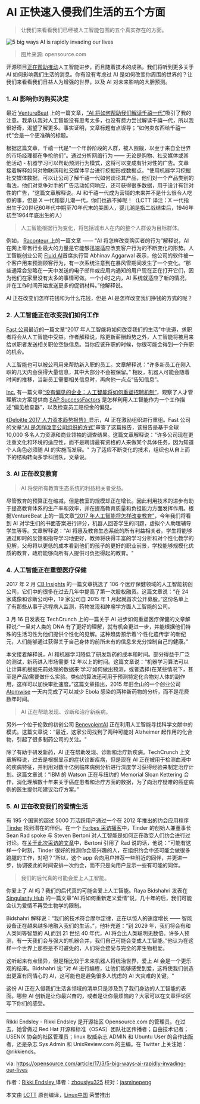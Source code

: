 
AI 正快速入侵我们生活的五个方面
============================================================

> 让我们来看看我们已经被人工智能包围的五个真实存在的方面。

 ![5 big ways AI is rapidly invading our lives](https://opensource.com/sites/default/files/styles/image-full-size/public/images/life/brain-think-ai-intelligence-ccby.png?itok=-EK6Vpz1 "5 big ways AI is rapidly invading our lives") 
> 图片来源: opensource.com

开源项目[正在帮助推动][2]人工智能进步，而且随着技术的成熟，我们将听到更多关于 AI 如何影响我们生活的消息。你有没有考虑过 AI 是如何改变你周围的世界的？让我们来看看我们日益人为增强的世界，以及 AI 对未来影响的大胆预测。

### 1. AI 影响你的购买决定

最近 [VentureBeat][3] 上的一篇文章，[“AI 将如何帮助我们解读千禧一代”][4]吸引了我的注意。我承认我对人工智能没有思考太多，也没有费力尝试解读千禧一代，所以我很好奇，渴望了解更多。事实证明，文章标题有点误导；“如何卖东西给千禧一代”会是一个更准确的标题。

根据这篇文章，千禧一代是“一个年龄阶段的人群，被人觊觎，以至于来自全世界的市场经理都在争抢他们”。通过分析网络行为 —— 无论是购物、社交媒体或其他活动 - 机器学习可以帮助预测行为模式，这将可以变成有针对性的广告。文章接着解释如何对物联网和社交媒体平台进行挖掘形成数据点。“使用机器学习挖掘社交媒体数据，可以让公司了解千禧一代如何谈论其产品，他们对一个产品类别的看法，他们对竞争对手的广告活动如何响应，还可获得很多数据，用于设计有针对性的广告，"这篇文章解释说。AI 和千禧一代成为营销的未来并不是什么很令人吃惊的事，但是 X 一代和婴儿潮一代，你们也逃不掉呢！（LCTT 译注：X 一代指出生于20世纪60年代中期至70年代末的美国人，婴儿潮是指二战结束后，1946年初至1964年底出生的人）

> 人工智能根据行为变化，将包括城市人在内的整个人群设为目标群体。

例如， [Raconteur 上][23]的一篇文章 —— “AI 将怎样改变购买者的行为”解释说，AI 在网上零售行业最大的力量是它能够迅速适应改变客户行为的不断变化的形势。人工智能创业公司 [Fluid AI][25]首席执行官 Abhinav Aggarwal 表示，他公司的软件被一个客户用来预测顾客行为，有一次系统注意到在暴风雪期间发生了一个变化。“那些通常会忽略在一天中发送的电子邮件或应用内通知的用户现在正在打开它们，因为他们在家里没有太多的事情可做。一个小时之内，AI 系统就适应了新的情况，并在工作时间开始发送更多的促销材料。”他解释说。

AI 正在改变们怎样花钱和为什么花钱，但是 AI 是怎样改变我们挣钱的方式的呢？

### 2. 人工智能正在改变我们如何工作

[Fast 公司][5]最近的一篇文章“2017 年人工智能将如何改变我们的生活”中说道，求职者将会从人工智能中受益。作者解释说，除更新薪酬趋势之外，人工智能将被用来给求职者发送相关职位空缺信息。当你应该升职的时候，你很可能会得到一个升职的机会。

人工智能也可以被公司用来帮助新入职的员工。文章解释说：“许多新员工在刚入职的几天内会获得大量信息，其中大部分不会被保留。” 相反，机器人可能会随着时间的推移，当新员工需要相关信息时，再向他一点点“告知信息”。

[Inc.][7] 有一篇文章[“没有偏见的企业：人工智能将如何重塑招聘机制”][8]，观察了人才管理解决方案提供商 [SAP SuccessFactors][9] 是怎样利用人工智能作为一个工作描述“偏见检查器”，以及检查员工赔偿金的偏见。

[《Deloitte 2017 人力资本趋势报告》][10]显示，AI 正在激励组织进行重组。Fast 公司的文章[“AI 是怎样改变公司组织的方式”][11]审查了这篇报告，该报告是基于全球 10,000 多名人力资源和商业领袖的调查结果。这篇文章解释说："许多公司现在更注重文化和环境的适应性，而不是聘请最有资格的人来做某个具体任务，因为知道个人角色必须随 AI 的实施而发展。" 为了适应不断变化的技术，组织也从自上而下的结构转向多学科团队，文章说。

### 3. AI 正在改变教育

> AI 将使所有教育生态系统的利益相关者受益。

尽管教育的预算正在缩减，但是教室的规模却正在增长。因此利用技术的进步有助于提高教育体系的生产率和效率，并在提高教育质量和负担能力方面发挥作用。根据VentureBeat 上的一篇文章[“2017 年人工智能将怎样改变教育”][26]，今年我们将看到 AI 对学生们的书面答案进行评分，机器人回答学生的问题，虚拟个人助理辅导学生等等。文章解释说：“AI 将惠及教育生态系统的所有利益相关者。学生将能够通过即时的反馈和指导学习地更好，教师将获得丰富的学习分析和对个性化教学的见解，父母将以更低的成本看到他们的孩子的更好的职业前景，学校能够规模化优质的教育，政府能够向所有人提供可负担得起的教育。"

### 4. 人工智能正在重塑医疗保健

2017 年 2 月 [CB Insights][12] 的一篇文章挑选了 106 个医疗保健领域的人工智能初创公司，它们中的很多在过去几年中提高了第一次股权融资。这篇文章说：“在 24 家成像和诊断公司中，19 家公司自 2015 年 1 月起就首次公开募股。”这份名单上了有那些从事于远程病人监测，药物发现和肿瘤学方面人工智能的公司。

3 月 16 日发表在 TechCrunch 上的一篇关于 AI 进步如何重塑医疗保健的文章解释说:“一旦对人类的 DNA 有了更好的理解，就有机会更进一步，并能根据他们特殊的生活习性为他们提供个性化的见解。这种趋势预示着‘个性化遗传学’的新纪元，人们能够通过获得关于自己身体的前所未有的信息来充分控制自己的健康。”

本文接着解释说，AI 和机器学习降低了研发新药的成本和时间。部分得益于广泛的测试，新药进入市场需要 12 年以上的时间。这篇文章说：“机器学习算法可以让计算机根据先前处理的数据来‘学习’如何做出预测，或者选择(在某些情况下，甚至是产品)需要做什么实验。类似的算法还可用于预测特定化合物对人体的副作用，这样可以加快审批速度。”这篇文章指出，2015 年旧金山的一个创业公司 [Atomwise][15] 一天内完成了可以减少 Ebola 感染的两种新药物的分析，而不是花费数年时间。

> AI 正在帮助发现、诊断和治疗新疾病。

另外一个位于伦敦的初创公司 [BenevolentAI][27] 正在利用人工智能寻找科学文献中的模式。这篇文章说：“最近，这家公司找到了两种可能对 Alzheimer 起作用的化合物，引起了很多制药公司的关注。"

除了有助于研发新药，AI 正在帮助发现、诊断和治疗新疾病。TechCrunch 上文章解释说，过去是根据显示的症状诊断疾病，但是现在 AI 正在被用于检测血液中的疾病特征，并利用对数十亿例临床病例分析进行深度学习获得经验来制定治疗计划。这篇文章说：“IBM 的 Watson 正在与纽约的 Memorial Sloan Kettering 合作，消化理解数十年来关于癌症患者和治疗方面的数据，为了向治疗疑难的癌症病例的医生提供和建议治疗方案。”

### 5. AI 正在改变我们的爱情生活
 
有 195 个国家的超过 5000 万活跃用户通过一个在 2012 年推出的约会应用程序 [Tinder][16] 找到潜在的伴侣。在一个 [Forbes 采访播客][17]中，Tinder 的创始人兼董事长 Sean Rad spoke 与 Steven Bertoni 对人工智能是如何正在改变人们约会进行过讨论。在[关于此次采访的文章][18]中，Bertoni 引用了 Rad 说的话，他说：“可能有这样一个时刻，Tinder 很好的推测你会感兴趣的人，在组织约会中还可能会做很多跑腿的工作，对吧？”所以，这个 app 会向用户推荐一些附近的同伴，并更进一步，协调彼此的时间安排一次约会，而不只是向用户显示一些有可能的同伴。

> 我们的后代真的可能会爱上人工智能。

你爱上了 AI 吗？我们的后代真的可能会爱上人工智能。Raya Bidshahri 发表在 [Singularity Hub][19] 的一篇文章“AI 将如何重新定义爱情”说，几十年的后，我们可能会认为爱情不再受生物学的限制。

Bidshahri 解释说：“我们的技术符合摩尔定律，正在以惊人的速度增长 —— 智能设备正在越来越多地融入我们的生活。”，他补充道：“到 2029 年，我们将会有和人类同等智慧的 AI,而到 21 世纪 40 年代，AI 将会比人类聪明无数倍。许多人预测，有一天我们会与强大的机器合并，我们自己可能会变成人工智能。”他认为在这样一个世界上那些是不可避免的，人们将会接受与完全的非生物相爱。

这听起来有点怪异，但是相比较于未来机器人将统治世界，爱上 AI 会是一个更乐观的结果。Bidshahri 说:"对 AI 进行编程，让他们能够感受到爱，这将使我们创造出更富有同情心的 AI，这可能也是避免很多人忧虑的 AI 大灾难的关键。"

这份 AI 正在入侵我们生活各领域的清单只是涉及到了我们身边的人工智能的表面。哪些 AI 创新是让你最兴奋的，或者是让你最烦恼的？大家可以在文章评论区写下你们的感受。

--------------------------------------------------------------------------------

Rikki Endsley - Rikki Endsley 是开源社区 Opensource.com 的管理员。在过去，她曾做过 Red Hat 开源和标准（OSAS）团队社区传播者；自由技术记者；USENIX 协会的社区管理员；linux 权威杂志 ADMIN 和 Ubuntu User 的合作出版者，还是杂志 Sys Admin 和 UnixReview.com 的主编。在 Twitter 上关注她：@rikkiends。



via: https://opensource.com/article/17/3/5-big-ways-ai-rapidly-invading-our-lives

作者：[Rikki Endsley ][a]
译者：[zhousiyu325](https://github.com/zhousiyu325)
校对：[jasminepeng](https://github.com/jasminepeng)

本文由 [LCTT](https://github.com/LCTT/TranslateProject) 原创编译，[Linux中国](https://linux.cn/) 荣誉推出

[a]:https://opensource.com/users/rikki-endsley
[1]:https://opensource.com/article/17/3/5-big-ways-ai-rapidly-invading-our-lives?rate=ORfqhKFu9dpA9aFfg-5Za9ZWGcBcx-f0cUlf_VZNeQs
[2]:https://www.linux.com/news/open-source-projects-are-transforming-machine-learning-and-ai
[3]:https://twitter.com/venturebeat
[4]:http://venturebeat.com/2017/03/16/how-ai-will-help-us-decipher-millennials/
[5]:https://opensource.com/article/17/3/5-big-ways-ai-rapidly-invading-our-lives
[6]:https://www.fastcompany.com/3066620/this-is-how-ai-will-change-your-work-in-2017
[7]:https://twitter.com/Inc
[8]:http://www.inc.com/bill-carmody/businesses-beyond-bias-how-ai-will-reshape-hiring-practices.html
[9]:https://www.successfactors.com/en_us.html
[10]:https://dupress.deloitte.com/dup-us-en/focus/human-capital-trends.html?id=us:2el:3pr:dup3575:awa:cons:022817:hct17
[11]:https://www.fastcompany.com/3068492/how-ai-is-changing-the-way-companies-are-organized
[12]:https://twitter.com/CBinsights
[13]:https://www.cbinsights.com/blog/artificial-intelligence-startups-healthcare/
[14]:https://techcrunch.com/2017/03/16/advances-in-ai-and-ml-are-reshaping-healthcare/
[15]:http://www.atomwise.com/
[16]:https://twitter.com/Tinder
[17]:https://www.forbes.com/podcasts/the-forbes-interview/#5e962e5624e1
[18]:https://www.forbes.com/sites/stevenbertoni/2017/02/14/tinders-sean-rad-on-how-technology-and-artificial-intelligence-will-change-dating/#4180fc2e5b99
[19]:https://twitter.com/singularityhub
[20]:https://singularityhub.com/2016/08/05/how-ai-will-redefine-love/
[21]:https://opensource.com/user/23316/feed
[22]:https://opensource.com/article/17/3/5-big-ways-ai-rapidly-invading-our-lives#comments
[23]:https://twitter.com/raconteur
[24]:https://www.raconteur.net/technology/how-ai-will-change-buyer-behaviour
[25]:http://www.fluid.ai/
[26]:http://venturebeat.com/2017/02/04/how-ai-will-transform-education-in-2017/
[27]:https://twitter.com/benevolent_ai
[28]:https://opensource.com/users/rikki-endsley

